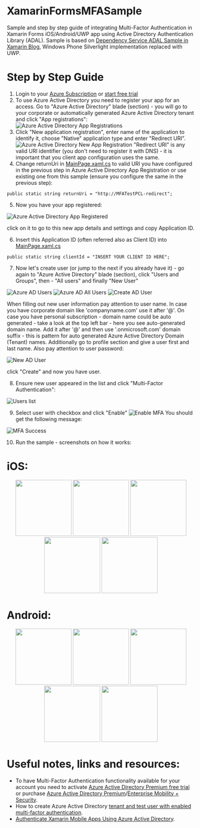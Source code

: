 # XamarinFormsMFASample
Sample and step by step guide of integrating Multi-Factor Authentication in Xamarin Forms iOS/Android/UWP app using Active Directory Authentication Library (ADAL).
Sample is based on [Dependency Service ADAL Sample in Xamarin Blog](https://blog.xamarin.com/put-adal-xamarin-forms/), Windows Phone Silverlight implementation replaced with UWP. 

# Step by Step Guide

1. Login to your [Azure Subscription](https://portal.azure.com/) or [start free trial](https://azure.microsoft.com/en-us/offers/ms-azr-0044p)
2. To use Azure Active Directory you need to register your app for an access. Go to "Azure Active Directory" blade (section) - you will go to your corporate or automatically generated  Azure Active Directory tenant and click "App registrations":
![Azure Active Directory App Registrations](img/AzureADAppRegistration.PNG)
3. Click "New application registration", enter name of the application to identify it, choose "Native" application type and enter "Redirect URI". 
![Azure Active Directory New App Registration](img/CreateAppRegistration.PNG)
"Redirect URI" is any valid URI identifier (you don't need to register it with DNS) - it is important that you client app configuration uses the same.
4. Change returnUri in [MainPage.xaml.cs](MFATest/MFATest/MainPage.xaml.cs#L15) to valid URI you have configured in the previous step in Azure Active Directory App Registration or use existing one from this sample (ensure you configure the same in the previous step):

`public static string returnUri = "http://MFATestPCL-redirect";`

5. Now you have your app registered: 

![Azure Active Directory App Registered](img/AzureADAppRegistered.PNG)

click on it to go to this new app details and settings and copy Application ID.

6. Insert this Application ID (often referred also as Client ID) into [MainPage.xaml.cs](MFATest/MFATest/MainPage.xaml.cs#L13)

`public static string clientId = "INSERT YOUR CLIENT ID HERE";`

7. Now let's create user (or jump to the next if you already have it) - go again to "Azure Active Directory" blade (section), click "Users and Groups", then - "All users" and finally "New User"

![Azure AD Users](img/ADUsers.PNG)
![Azure AD All Users](img/ADUsers2.PNG)
![Create AD User](img/ADUsers3.PNG)

When filling out new user information pay attention to user name. In case you have corporate domain like 'companyname.com' use it after '@'. On case you have personal subscription - domain name could be auto generated - take a look at the top left bar - here you see auto-generated domain name. Add it after '@' and then use '.onmicrosoft.com' domain suffix - this is pattern for auto generated Azure Active Directory Domain (Tenant) names. Additionally go to profile section and give a user first and last name. Also pay attention to user password:

 ![New AD User](img/ADNewUser.PNG)   

 click "Create" and now you have user.

8. Ensure new user appeared in the list and click "Multi-Factor Authentication":

 ![Users list](img/UsersList.PNG) 

9. Select user with checkbox and click "Enable"
 ![Enable MFA](img/MFAEnable.PNG) 
 You should get the following message:

  ![MFA Success](img/MFASuccess.PNG)  

10. Run the sample - screenshots on how it works:

# iOS:

<p align="center">
<img src="img/iOS_MFA_1.jpg" width="150"/>
<img src="img/iOS_MFA_2.jpg" width="150"/>
<img src="img/iOS_MFA_3.jpg" width="150"/>
<img src="img/iOS_MFA_4.jpg" width="150"/>
<img src="img/iOS_MFA_5.jpg" width="150"/>
</p>

# Android:

<p align="center">
<img src="img/Android_MFA_1.png" width="150"/>
<img src="img/Android_MFA_2.png" width="150"/>
<img src="img/Android_MFA_3.png" width="150"/>
<img src="img/Android_MFA_4.png" width="150"/>
<img src="img/Android_MFA_5.png" width="150"/>
</p>

# Useful notes, links and resources:
* To have Multi-Factor Authentication functionality available for your account you need to activate [Azure Active Directory Premium free trial](https://azure.microsoft.com/en-us/trial/get-started-active-directory/) or purchase [Azure Active Directory Premium](https://docs.microsoft.com/en-us/azure/active-directory/active-directory-get-started-premium)/[Enterprise Mobility + Security](https://www.microsoft.com/en-us/cloud-platform/enterprise-mobility-security). 
* How to create Azure Active Directory [tenant and test user with enabled multi-factor authentication](https://docs.microsoft.com/en-us/rest/api/datacatalog/create-an-azure-active-directory-tenant).
* [Authenticate Xamarin Mobile Apps Using Azure Active Directory](https://blog.xamarin.com/authenticate-xamarin-mobile-apps-using-azure-active-directory/).